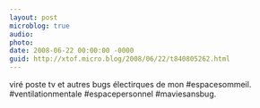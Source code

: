 ```yaml
---
layout: post
microblog: true
audio: 
photo: 
date: 2008-06-22 00:00:00 -0000
guid: http://xtof.micro.blog/2008/06/22/t840805262.html
---
```

viré poste tv et autres bugs électirques de mon #espacesommeil. #ventilationmentale #espacepersonnel #maviesansbug.
